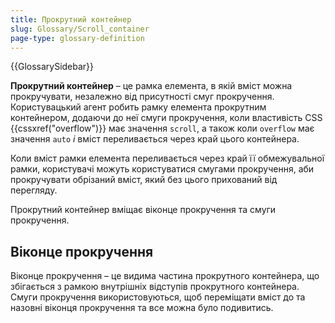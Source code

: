 ```yaml
---
title: Прокрутний контейнер
slug: Glossary/Scroll_container
page-type: glossary-definition
---
```


{{GlossarySidebar}}

**Прокрутний контейнер** – це рамка елемента, в якій вміст можна прокручувати, незалежно від присутності смуг прокручення. Користувацький агент робить рамку елемента прокрутним контейнером, додаючи до неї смуги прокручення, коли властивість CSS {{cssxref("overflow")}} має значення `scroll`, а також коли `overflow` має значення `auto` _і_ вміст переливається через край цього контейнера.

Коли вміст рамки елемента переливається через край її обмежувальної рамки, користувачі можуть користуватися смугами прокручення, аби прокручувати обрізаний вміст, який без цього прихований від перегляду.

Прокрутний контейнер вміщає віконце прокручення та смуги прокручення.

## Віконце прокручення

Віконце прокручення – це видима частина прокрутного контейнера, що збігається з рамкою внутрішніх відступів прокрутного контейнера. Смуги прокручення використовуються, щоб переміщати вміст до та назовні віконця прокручення та все можна було подивитись.
